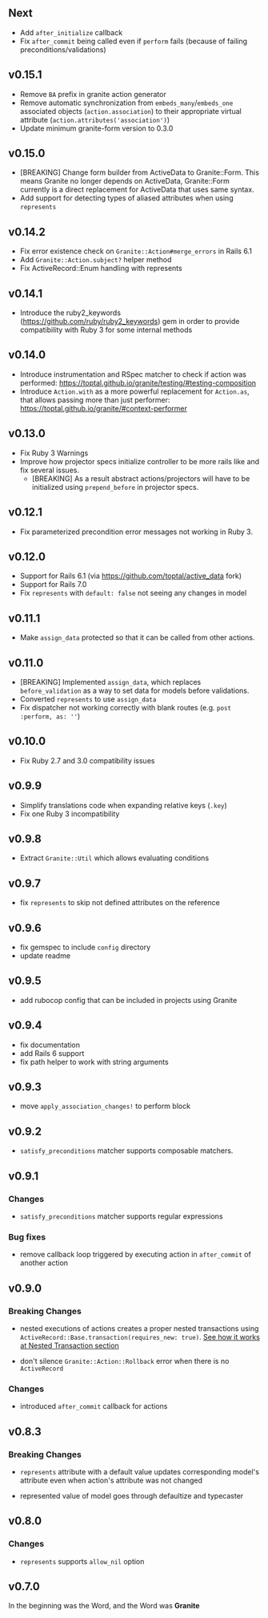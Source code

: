 ## Next

* Add `after_initialize` callback
* Fix `after_commit` being called even if `perform` fails (because of failing preconditions/validations)

## v0.15.1

* Remove `BA` prefix in granite action generator
* Remove automatic synchronization from `embeds_many`/`embeds_one` associated objects (`action.association`) to their appropriate virtual attribute (`action.attributes('association')`)
* Update minimum granite-form version to 0.3.0 

## v0.15.0

* [BREAKING] Change form builder from ActiveData to Granite::Form. This means Granite no longer depends
  on ActiveData, Granite::Form currently is a direct replacement for ActiveData that uses same syntax.  
* Add support for detecting types of aliased attributes when using `represents`

## v0.14.2

* Fix error existence check on `Granite::Action#merge_errors` in Rails 6.1
* Add `Granite::Action.subject?` helper method
* Fix ActiveRecord::Enum handling with represents

## v0.14.1

* Introduce the ruby2_keywords (https://github.com/ruby/ruby2_keywords) gem in order
  to provide compatibility with Ruby 3 for some internal methods

## v0.14.0

* Introduce instrumentation and RSpec matcher to check if action was performed:
  https://toptal.github.io/granite/testing/#testing-composition
* Introduce `Action.with` as a more powerful replacement for `Action.as`, that allows passing more than
  just performer: https://toptal.github.io/granite/#context-performer

## v0.13.0

* Fix Ruby 3 Warnings
* Improve how projector specs initialize controller to be more rails like and fix several issues.
  * [BREAKING] As a result abstract actions/projectors will have to be initialized using `prepend_before` in projector specs.

## v0.12.1

* Fix parameterized precondition error messages not working in Ruby 3.

## v0.12.0

* Support for Rails 6.1 (via https://github.com/toptal/active_data fork)
* Support for Rails 7.0
* Fix `represents` with `default: false` not seeing any changes in model

## v0.11.1

* Make `assign_data` protected so that it can be called from other actions.

## v0.11.0

* [BREAKING] Implemented `assign_data`, which replaces `before_validation` as a way to set data for models before validations.
* Converted `represents` to use `assign_data`
* Fix dispatcher not working correctly with blank routes (e.g. `post :perform, as: ''`)

## v0.10.0

* Fix Ruby 2.7 and 3.0 compatibility issues

## v0.9.9

* Simplify translations code when expanding relative keys (`.key`)
* Fix one Ruby 3 incompatibility

## v0.9.8

* Extract `Granite::Util` which allows evaluating conditions

## v0.9.7

* fix `represents` to skip not defined attributes on the reference

## v0.9.6

* fix gemspec to include `config` directory
* update readme

## v0.9.5

* add rubocop config that can be included in projects using Granite

## v0.9.4

* fix documentation
* add Rails 6 support
* fix path helper to work with string arguments

## v0.9.3

* move `apply_association_changes!` to perform block

## v0.9.2

* `satisfy_preconditions` matcher supports composable matchers.

## v0.9.1

### Changes

* `satisfy_preconditions` matcher supports regular expressions

### Bug fixes

* remove callback loop triggered by executing action in `after_commit` of another action

## v0.9.0

### Breaking Changes

* nested executions of actions creates a proper nested transactions using `ActiveRecord::Base.transaction(requires_new: true)`. [See how it works at Nested Transaction section](https://api.rubyonrails.org/classes/ActiveRecord/Transactions/ClassMethods.html)

* don't silence `Granite::Action::Rollback` error when there is no `ActiveRecord`

### Changes

* introduced `after_commit` callback for actions

## v0.8.3

### Breaking Changes

* `represents` attribute with a default value updates corresponding model's attribute even when action's attribute was not changed

* represented value of model goes through defaultize and typecaster

## v0.8.0

### Changes

* `represents` supports `allow_nil` option

## v0.7.0

In the beginning was the Word, and the Word was **Granite**
